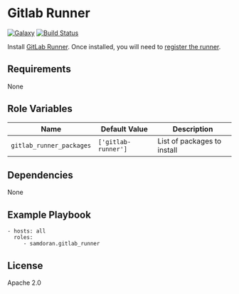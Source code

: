 Gitlab Runner
=========
[![Galaxy](https://img.shields.io/badge/galaxy-samdoran.gitlab_runner-blue.svg?style=flat)](https://galaxy.ansible.com/samdoran/gitlab_runner)
[![Build Status](https://travis-ci.org/samdoran/ansible-role-gitlab-runner.svg?branch=master)](https://travis-ci.org/samdoran/ansible-role-gitlab-runner)

Install [GitLab Runner](https://www.google.com/url?sa=t&rct=j&q=&esrc=s&source=web&cd=1&cad=rja&uact=8&ved=2ahUKEwiupsyYhZrjAhWQdN8KHSZ7DG4QFjAAegQIBRAC&url=https%3A%2F%2Fdocs.gitlab.com%2Frunner%2F&usg=AOvVaw30T7uu8OuWI1eaxx2M1S_M). Once installed, you will need to [register the runner](https://docs.gitlab.com/runner/register/index.html).

Requirements
------------

None

Role Variables
--------------

| Name              | Default Value       | Description          |
|-------------------|---------------------|----------------------|
| `gitlab_runner_packages` | `['gitlab-runner']` | List of packages to install |


Dependencies
------------

None

Example Playbook
----------------

    - hosts: all
      roles:
         - samdoran.gitlab_runner

License
-------

Apache 2.0
